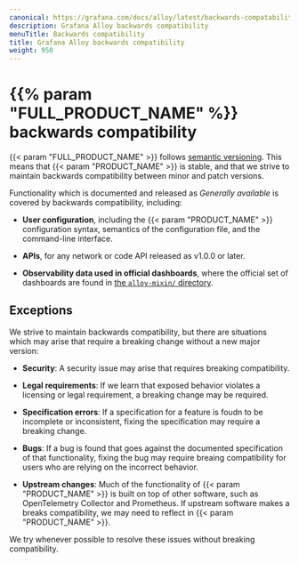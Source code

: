 ```yaml
---
canonical: https://grafana.com/docs/alloy/latest/backwards-compatability/
description: Grafana Alloy backwards compatibility
menuTitle: Backwards compatibility
title: Grafana Alloy backwards compatibility
weight: 950
---
```


# {{% param "FULL_PRODUCT_NAME" %}} backwards compatibility

{{< param "FULL_PRODUCT_NAME" >}} follows [semantic versioning][].
This means that {{< param "PRODUCT_NAME" >}} is stable, and that we strive to maintain backwards compatibility between minor and patch versions.

Functionality which is documented and released as _Generally available_ is covered by backwards compatibility, including:

* **User configuration**, including the {{< param "PRODUCT_NAME" >}} configuration syntax, semantics of the configuration file, and the command-line interface.

* **APIs**, for any network or code API released as v1.0.0 or later.

* **Observability data used in official dashboards**, where the official set of dashboards are found in [the `alloy-mixin/` directory][alloy-mixin].

## Exceptions

We strive to maintain backwards compatibility, but there are situations which may arise that require a breaking change without a new major version:

* **Security**: A security issue may arise that requires breaking compatibility.

* **Legal requirements**: If we learn that exposed behavior violates a licensing or legal requirement, a breaking change may be required.

* **Specification errors**: If a specification for a feature is foudn to be incomplete or inconsistent, fixing the specification may require a breaking change.

* **Bugs**: If a bug is found that goes against the documented specification of that functionality, fixing the bug may require breaing compatibility for users who are relying on the incorrect behavior.

* **Upstream changes**: Much of the functionality of {{< param "PRODUCT_NAME" >}} is built on top of other software, such as OpenTelemetry Collector and Prometheus. If upstream software makes a breaks compatibility, we may need to reflect in {{< param "PRODUCT_NAME" >}}.

We try whenever possible to resolve these issues without breaking compatibility.

[semantic versioning]: https://semver.org/
[alloy-mixin]: https://github.com/grafana/alloy/tree/main/operations/alloy-mixin
